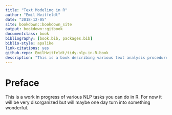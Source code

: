 ```yaml
--- 
title: "Text Modeling in R"
author: "Emil Hvitfeldt"
date: "2018-12-05"
site: bookdown::bookdown_site
output: bookdown::gitbook
documentclass: book
bibliography: [book.bib, packages.bib]
biblio-style: apalike
link-citations: yes
github-repo: EmilHvitfeldt/tidy-nlp-in-R-book
description: "This is a book describing various text analysis procedures done in R"
---
```


# Preface

This is a work in progress of various NLP tasks you can do in R. For now it will be very disorganized but will maybe one day turn into something wonderful.


